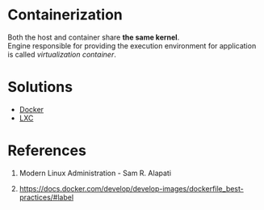 # Containerization
Both the host and container share **the same kernel**.  
Engine responsible for providing the execution environment for application is called _virtualization container_. 

# Solutions

- [Docker](https://github.com/kiemlicz/util/wiki/Docker)
- [LXC](https://github.com/kiemlicz/util/wiki/LXC)


# References
 1. Modern Linux Administration - Sam R. Alapati

 8. https://docs.docker.com/develop/develop-images/dockerfile_best-practices/#label
